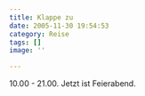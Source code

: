 ```yaml
---
title: Klappe zu
date: 2005-11-30 19:54:53
category: Reise
tags: []
image: ''

---
```


10.00 - 21.00. Jetzt ist Feierabend.
